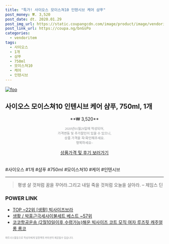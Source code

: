 ```yaml
--- 
title: "특가! 사이오스 모이스쳐10 인텐시브 케어 샴푸" 
post_money: ₩. 3,520 
post_date: dt. 2020.01.29 
post_img_url: https://static.coupangcdn.com/image/product/image/vendoritem/2019/04/15/3105148594/27022d8b-ff5a-40da-85e0-44a7c03cd253.jpg 
post_link_url: https://coupa.ng/bnGsPo 
categories: 
  - vendoritem 
tags: 
  - 사이오스 
  - 1개 
  - 샴푸 
  - 750ml 
  - 모이스쳐10 
  - 케어 
  - 인텐시브 
--- 
```

[![foo](https://static.coupangcdn.com/image/product/image/vendoritem/2019/04/15/3105148594/27022d8b-ff5a-40da-85e0-44a7c03cd253.jpg)](https://coupa.ng/bnGsPo) 

## 사이오스 모이스쳐10 인텐시브 케어 샴푸, 750ml, 1개 
<p style="text-align: center;">**₩ 3,520**</p> 
<p style="text-align: center;"><span style="color: #898c8f; font-family: Georgia,Times,serif; font-size: 0.75em;">2020년01월29일에 작성되어, <br>가격변동 및 추가할인이 있을 수 있으니,<br> 상품 가격을 꼭!확인해주세요.<br>행복하세요~</span> 
</p>	 
<div markdown="0" style="text-align: center;"><a href="https://coupa.ng/bnGsPo" class="btn btn--success">상품가격 및 후기 보러가기</a></div> 
<br><br> 
  #사이오스 #1개 #샴푸 #750ml #모이스쳐10 #케어 #인텐시브 
<hr> 

> 평생 살 것처럼 꿈을 꾸어라.그리고 내일 죽을 것처럼 오늘을 살아라. – 제임스 딘 


### POWER LINK

* <a href="https://blog.naver.com/fasyy4321/221779112706" target="_blank"> TOP ~22위 [생활] 빅사이즈브라</a>
* <a href="https://blog.naver.com/santokki14/221783940417" target="_blank">생활 / 박홍근극세사이불세트 베스트 ~57위</a>
* <a href="https://blog.naver.com/fasyy4321/221790714609" target="_blank">코코항공운송 (2월10일이후 수령가능)해운 빅사이즈 코트 모직 여자 루즈핏 캐주얼 롱 롱코</a>

<span style="color: #898c8f; font-family: Georgia,Times,serif; font-size: 0.55em;">파트너스활동으로 작성자에게 일정액의 커미션이 제공될수 있습니다.</span> 

